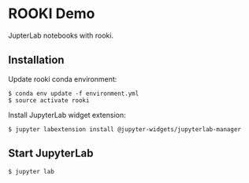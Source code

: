 # ROOKI Demo

JupterLab notebooks with rooki.

## Installation

Update rooki conda environment:

    $ conda env update -f environment.yml
    $ source activate rooki

Install JupyterLab widget extension:

    $ jupyter labextension install @jupyter-widgets/jupyterlab-manager


## Start JupyterLab

    $ jupyter lab

